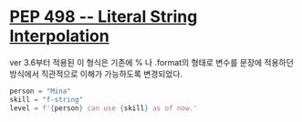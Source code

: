 # [PEP 498 -- Literal String Interpolation](https://www.python.org/dev/peps/pep-0498/)

ver 3.6부터 적용된 이 형식은 기존에 % 나 .format의 형태로 변수를 문장에 적용하던 방식에서
직관적으로 이해가 가능하도록 변경되었다.

```python
person = "Mina"
skill = "f-string"
level = f'{person} can use {skill} as of now.'
```
